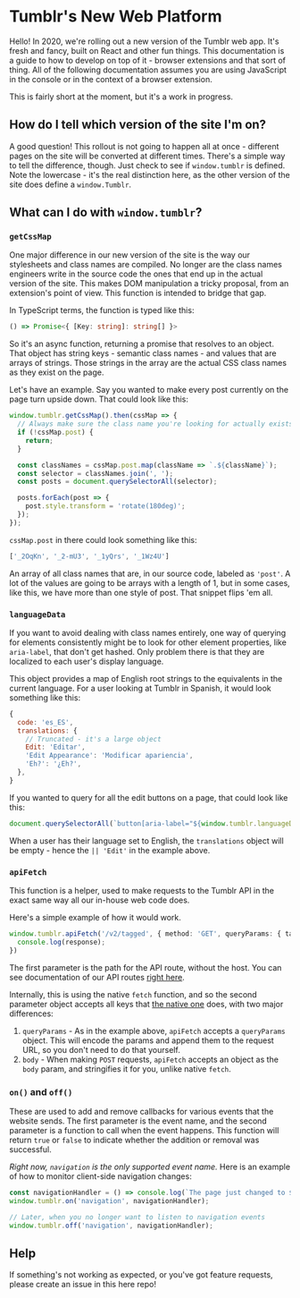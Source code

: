 # Tumblr's New Web Platform

Hello! In 2020, we're rolling out a new version of the Tumblr web app. It's fresh and fancy, built on React and other fun things. This documentation is a guide to how to develop on top of it - browser extensions and that sort of thing. All of the following documentation assumes you are using JavaScript in the console or in the context of a browser extension.

This is fairly short at the moment, but it's a work in progress.

## How do I tell which version of the site I'm on?

A good question! This rollout is not going to happen all at once - different pages on the site will be converted at different times. There's a simple way to tell the difference, though. Just check to see if `window.tumblr` is defined. Note the lowercase - it's the real distinction here, as the other version of the site does define a `window.Tumblr`.

## What can I do with `window.tumblr`?

### `getCssMap`

One major difference in our new version of the site is the way our stylesheets and class names are compiled. No longer are the class names engineers write in the source code the ones that end up in the actual version of the site. This makes DOM manipulation a tricky proposal, from an extension's point of view. This function is intended to bridge that gap.

In TypeScript terms, the function is typed like this:

```ts
() => Promise<{ [Key: string]: string[] }>
```

So it's an async function, returning a promise that resolves to an object. That object has string keys - semantic class names - and values that are arrays of strings. Those strings in the array are the actual CSS class names as they exist on the page.

Let's have an example. Say you wanted to make every post currently on the page turn upside down. That could look like this:

```js
window.tumblr.getCssMap().then(cssMap => {
  // Always make sure the class name you're looking for actually exists on the object!
  if (!cssMap.post) {
    return;
  }

  const classNames = cssMap.post.map(className => `.${className}`);
  const selector = classNames.join(', ');
  const posts = document.querySelectorAll(selector);

  posts.forEach(post => {
    post.style.transform = 'rotate(180deg)';
  });
});
```

`cssMap.post` in there could look something like this:

```js
['_2OqKn', '_2-mU3', '_1yQrs', '_1Wz4U']
```

An array of all class names that are, in our source code, labeled as `'post'`. A lot of the values are going to be arrays with a length of 1, but in some cases, like this, we have more than one style of post. That snippet flips 'em all.

### `languageData`
If you want to avoid dealing with class names entirely, one way of querying for elements consistently might be to look for other element properties, like `aria-label`, that don't get hashed. Only problem there is that they are localized to each user's display language.

This object provides a map of English root strings to the equivalents in the current language. For a user looking at Tumblr in Spanish, it would look something like this:
```js
{
  code: 'es_ES',
  translations: {
    // Truncated - it's a large object
    Edit: 'Editar',
    'Edit Appearance': 'Modificar apariencia',
    'Eh?': '¿Eh?',
  },
}
```

If you wanted to query for all the edit buttons on a page, that could look like this:
```js
document.querySelectorAll(`button[aria-label="${window.tumblr.languageData.translations['Edit'] || 'Edit'}"`)
```

When a user has their language set to English, the `translations` object will be empty - hence the `|| 'Edit'` in the example above.

### `apiFetch`
This function is a helper, used to make requests to the Tumblr API in the exact same way all our in-house web code does.

Here's a simple example of how it would work.

```ts
window.tumblr.apiFetch('/v2/tagged', { method: 'GET', queryParams: { tag: 'furby' }}).then(response => {
  console.log(response);
})
```

The first parameter is the path for the API route, without the host. You can see documentation of our API routes [right here](https://github.com/tumblr/docs/blob/master/api.md).

Internally, this is using the native `fetch` function, and so the second parameter object accepts all keys that [the native one](https://developer.mozilla.org/en-US/docs/Web/API/WindowOrWorkerGlobalScope/fetch) does, with two major differences:

1. `queryParams` - As in the example above, `apiFetch` accepts a `queryParams` object. This will encode the params and append them to the request URL, so you don't need to do that yourself.
2. `body` - When making `POST` requests, `apiFetch` accepts an object as the `body` param, and stringifies it for you, unlike native `fetch`.

### `on()` and `off()`
These are used to add and remove callbacks for various events that the website sends. The first parameter is the event name, and the second parameter is a function to call when the event happens. This function will return `true` or `false` to indicate whether the addition or removal was successful.

_Right now, `navigation` is the only supported event name._ Here is an example of how to monitor client-side navigation changes:

```ts
const navigationHandler = () => console.log(`The page just changed to ${window.location.href}.`);
window.tumblr.on('navigation', navigationHandler);

// Later, when you no longer want to listen to navigation events
window.tumblr.off('navigation', navigationHandler);
```

## Help

If something's not working as expected, or you've got feature requests, please create an issue in this here repo!
